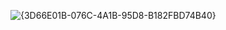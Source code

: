 ![{3D66E01B-076C-4A1B-95D8-B182FBD74B40}](https://github.com/user-attachments/assets/82ea2e46-d9c7-41d9-9eaf-c8b546d0c783)
